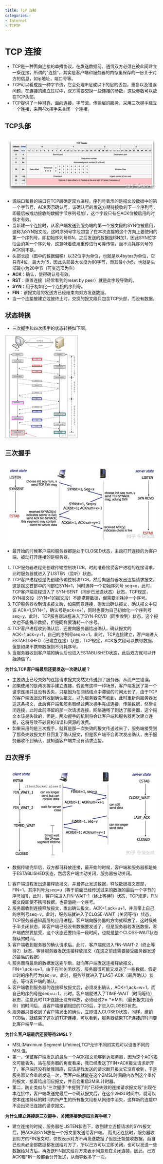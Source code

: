 ```yaml
---
title: TCP 连接
categories:
- Internet
- TCPIP
---
```

# TCP 连接

- TCP是一种面向连接的单播协议，在发送数据前，通信双方必须在彼此间建立一条连接，所谓的"连接”，其实是客户端和服务器的内存里保存的一份关于对方的信息，如ip地址，端口号等。
- TCP可以看成是一种字节流，它会处理IP层或以下的层的丢包，重复以及错误问题，在连接的建立过程中，双方需要交换一些连接的参数，这些参数可以放在TCP头部。
- TCP提供了一种可靠，面向连接，字节流，传输层的服务，采用三次握手建立一个连接，采用4次挥手来关闭一个连接。

## TCP头部

![](https://raw.githubusercontent.com/LuShan123888/Files/main/Pictures/2021-03-12-v2-8f5725f163d7f6390a75f3a2d337bc1c_1440w.jpg)

- 源端口和目的端口在TCP层确定双方进程，序列号表示的是报文段数据中的第一个字节号，ACK表示确认号，该确认号的发送方期待接收的下一个序列号，即最后被成功接收的数据字节序列号加1，这个字段只有在ACK位被启用的时候才有效。
- 当新建一个连接时，从客户端发送到服务端的第一个报文段的SYN位被启用，这称为SYN报文段，这时序列号字段包含了在本次连接的这个方向上要使用的第一个序列号，即初始序列号ISN，之后发送的数据是ISN加1，因此SYN位字段会消耗一个序列号，这意味着使用重传进行可靠传输，而不消耗序列号的ACK则不是。
- 头部长度（图中的数据偏移）以32位字为单位，也就是以4bytes为单位，它只有4位，最大为15，因此头部最大长度为60字节，而其最小为5，也就是头部最小为20字节（可变选项为空）
- **ACK**：确认，使得确认号有效。
- **RST**：重置连接（经常看到的reset by peer）就是此字段导致的。
- **SYN**：用于初如化一个连接的序列号。
- **FIN**：该报文段的发送方已经结束向对方发送数据。
- 当一个连接被建立或被终止时，交换的报文段只包含TCP头部，而没有数据。

## 状态转换

- 三次握手和四次挥手的状态转换如下图。

<img src="https://raw.githubusercontent.com/LuShan123888/Files/main/Pictures/2021-03-12-v2-e8aaab48ff996e5cd8a5b39dc450bd6a_1440w.jpg" alt="img" style="zoom: 33%;" />

## 三次握手

<img src="https://raw.githubusercontent.com/LuShan123888/Files/main/Pictures/2021-03-12-v2-07c065a0321f887ae69e269d8dda9f43_1440w.jpg" alt="img" style="zoom:50%;" />

- 最开始的时候客户端和服务器都是处于CLOSED状态，主动打开连接的为客户端，被动打开连接的是服务器。

1. TCP服务器进程先创建传输控制块TCB，时刻准备接受客户进程的连接请求，此时服务器就进入了LISTEN（监听）状态。
2. TCP客户进程也是先创建传输控制块TCB，然后向服务器发出连接请求报文，这是报文首部中的同部位SYN=1，同时选择一个初始序列号 seq=x，此时，TCP客户端进程进入了 SYN-SENT（同步已发送状态）状态，TCP规定，SYN报文段（SYN=1的报文段）不能携带数据，但需要消耗掉一个序号。
3. TCP服务器收到请求报文后，如果同意连接，则发出确认报文，确认报文中应该 ACK=1,SYN=1，确认号是ack=x+1，同时也要为自己初始化一个序列号 seq=y，此时，TCP服务器进程进入了SYN-RCVD（同步收到）状态，这个报文也不能携带数据，但是同样要消耗一个序号。
4. TCP客户进程收到确认后，还要向服务器给出确认，确认报文的ACK=1,ack=y+1，自己的序列号seq=x+1，此时，TCP连接建立，客户端进入ESTABLISHED（已建立连接）状态，TCP规定，ACK报文段可以携带数据，但是如果不携带数据则不消耗序号。
5. 当服务器收到客户端的确认后也进入ESTABLISHED状态，此后双方就可以开始通信了。

**为什么TCP客户端最后还要发送一次确认呢？**

- 主要防止已经失效的连接请求报文突然又传送到了服务器，从而产生错误。
- 如果使用的是两次握手建立连接，假设有这样一种场景，客户端发送了第一个请求连接并且没有丢失，只是因为在网络结点中滞留的时间太长了，由于TCP的客户端迟迟没有收到确认报文，以为服务器没有收到，此时重新向服务器发送这条报文，此后客户端和服务器经过两次握手完成连接，传输数据，然后关闭连接，此时此前滞留的那一次请求连接，网络通畅了到达了服务器，这个报文本该是失效的，但是，两次握手的机制将会让客户端和服务器再次建立连接，这将导致不必要的错误和资源的浪费。
- 如果采用的是三次握手，就算是那一次失效的报文传送过来了，服务端接受到了那条失效报文并且回复了确认报文，但是客户端不会再次发出确认，由于服务器收不到确认，就知道客户端并没有请求连接。

## 四次挥手

<img src="https://raw.githubusercontent.com/LuShan123888/Files/main/Pictures/2021-03-12-v2-629f51f6f535ebd7683f944707b21d1e_1440w.jpg" alt="img" style="zoom:50%;" />

- 数据传输完毕后，双方都可释放连接，最开始的时候，客户端和服务器都是处于ESTABLISHED状态，然后客户端主动关闭，服务器被动关闭。

1. 客户端进程发出连接释放报文，并且停止发送数据，释放数据报文首部，FIN=1，其序列号为seq=u（等于前面已经传送过来的数据的最后一个字节的序号加1)，此时，客户端进入FIN-WAIT-1（终止等待1）状态，TCP规定，FIN报文段即使不携带数据，也要消耗一个序号。
2. 服务器收到连接释放报文，发出确认报文，ACK=1,ack=u+1，并且带上自己的序列号seq=v，此时，服务端就进入了CLOSE-WAIT（关闭等待）状态，TCP服务器通知高层的应用进程，客户端向服务器的方向就释放了，这时候处于半关闭状态，即客户端已经没有数据要发送了，但是服务器若发送数据，客户端依然要接受，这个状态还要持续一段时间，也就是整个CLOSE-WAIT状态持续的时间。
3. 客户端收到服务器的确认请求后，此时，客户端就进入FIN-WAIT-2（终止等待2）状态，等待服务器发送连接释放报文（在这之前还需要接受服务器发送的最后的数据）
4. 服务器将最后的数据发送完毕后，就向客户端发送连接释放报文，FIN=1,ack=u+1，由于在半关闭状态，服务器很可能又发送了一些数据，假定此时的序列号为seq=w，此时，服务器就进入了LAST-ACK（最后确认）状态，等待客户端的确认。
5. 客户端收到服务器的连接释放报文后，必须发出确认，ACK=1,ack=w+1，而自己的序列号是seq=u+1，此时，客户端就进入了TIME-WAIT（时间等待）状态，注意此时TCP连接还没有释放，必须经过2∗ *∗MSL（最长报文段寿命）的时间后，当客户端撤销相应的TCB后，才进入CLOSED状态。
6. 服务器只要收到了客户端发出的确认，立即进入CLOSED状态，同样，撤销TCB后，就结束了这次的TCP连接，可以看到，服务器结束TCP连接的时间要比客户端早一些。

**为什么客户端最后还要等待2MSL？**

- MSL(Maximum Segment Lifetime),TCP允许不同的实现可以设置不同的MSL值。
- 第一，保证客户端发送的最后一个ACK报文能够到达服务器，因为这个ACK报文可能丢失，站在服务器的角度看来，我已经发送了FIN+ACK报文请求断开了，客户端还没有给我回应，应该是我发送的请求断开报文它没有收到，于是服务器又会重新发送一次，而客户端就能在这个2MSL时间段内收到这个重传的报文，接着给出回应报文，并且会重启2MSL计时器。
- 第二，防止类似与"三次握手”中提到了的"已经失效的连接请求报文段”出现在本连接中，客户端发送完最后一个确认报文后，在这个2MSL时间中，就可以使本连接持续的时间内所产生的所有报文段都从网络中消失，这样新的连接中不会出现旧连接的请求报文。

**为什么建立连接是三次握手，关闭连接确是四次挥手呢？**

- 建立连接的时候，服务器在LISTEN状态下，收到建立连接请求的SYN报文后，把ACK和SYN放在一个报文里发送给客户端。
    而关闭连接时，服务器收到对方的FIN报文时，仅仅表示对方不再发送数据了但是还能接收数据，而自己也未必全部数据都发送给对方了，所以己方可以立即关闭，也可以发送一些数据给对方后，再发送FIN报文给对方来表示同意现在关闭连接，因此，己方ACK和FIN一般都会分开发送，从而导致多了一次。
